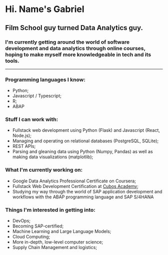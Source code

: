 # Hi. Name's Gabriel
## Film School guy turned Data Analytics guy. 

### I'm currently getting around the world of software development and data analytics through online courses, hoping to make myself more knowledgeable in tech and its tools.

---

### Programming languages I know:
- Python;
- Javascript / Typescript;
- R;
- ABAP

### Stuff I can work with:
- Fullstack web development using Python (Flask) and Javascript (React, Node.js);
- Managing and operating on relational databases (PostgreSQL, SQLite);
- REST APIs;
- Parsing and gleaning data using Python (Numpy, Pandas) as well as making data visualizations (matplotlib);

### What I'm currently working on:
- Google Data Analytics Professional Certificate on Coursera;
- Fullstack Web Development Certification at [Cubos Academy](https://cubos.academy);
- Studying my way through the world of SAP application development and workflows with the ABAP programming language and SAP S/4HANA

### Things I'm interested in getting into:
- DevOps;
- Becoming SAP-certified;
- Machine Learning and Large Language Models;
- Cloud Computing;
- More in-depth, low-level computer science;
- Supply Chain Management and logistics;


<!--
**gsaviop/gsaviop** is a ✨ _special_ ✨ repository because its `README.md` (this file) appears on your GitHub profile.

Here are some ideas to get you started:

- 🔭 I’m currently working on ...
- 🌱 I’m currently learning ...
- 👯 I’m looking to collaborate on ...
- 🤔 I’m looking for help with ...
- 💬 Ask me about ...
- 📫 How to reach me: ...
- 😄 Pronouns: ...
- ⚡ Fun fact: ...
-->
